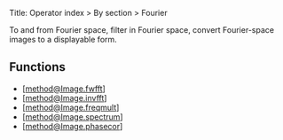 Title: Operator index > By section > Fourier

<!-- libvips/freqfilt -->

To and from Fourier space, filter in Fourier space, convert Fourier-space
images to a displayable form.

## Functions

* [method@Image.fwfft]
* [method@Image.invfft]
* [method@Image.freqmult]
* [method@Image.spectrum]
* [method@Image.phasecor]
